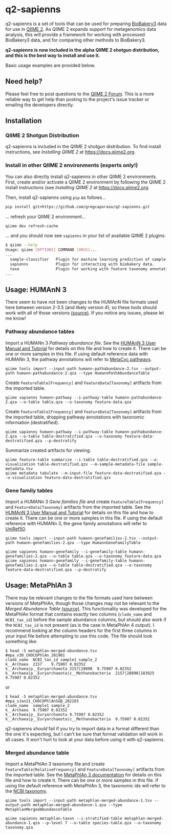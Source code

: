 # q2-sapienns

q2-sapienns is a set of tools that can be used for preparing [BioBakery3](https://doi.org/10.7554/eLife.65088) data for use in [QIIME 2](https://qiime2.org). As QIIME 2 expands support for metagenomics data analysis, this will provide a framework for working with processed BioBakery3 data, and for comparing other methods to BioBakery3.

**q2-sapienns is now included in the alpha QIIME 2 shotgun distribution, and this is the best way to install and use it.**

Basic usage examples are provided below.

## Need help?

Please feel free to post questions to the [QIIME 2 Forum](https://forum.qiime2.org). This is a more reliable way to get help than posting to the project's issue tracker or emailing the developers directly.

## Installation

### QIIME 2 Shotgun Distribution

q2-sapienns is included in the QIIME 2 shotgun distribution. To find install instructions, see *Installing QIIME 2* at https://docs.qiime2.org.

### Install in other QIIME 2 environments (experts only!)

You can also directly install q2-sapienns in other QIIME 2 environments. First, create and/or activate a QIIME 2 environment by following the QIIME 2 install instructions (see *Installing QIIME 2* at https://docs.qiime2.org.

Then, install q2-sapienns using `pip` as follows...

```bash
pip install git+https://github.com/gregcaporaso/q2-sapienns.git
```

... refresh your QIIME 2 environment...

```bash
qiime dev refresh-cache
```

... and you should now see `sapienns` in your list of available QIIME 2 plugins:

```bash
$ qiime --help
Usage: qiime [OPTIONS] COMMAND [ARGS]...
...
  sample-classifier   Plugin for machine learning prediction of sample metadata.
  sapienns            Plugin for interacting with biobakery data.
  taxa                Plugin for working with feature taxonomy annotations.
...
```

## Usage: HUMAnN 3

There seem to have not been changes to the HUMAnN file formats used here between version 2-3.5 (and likely version 4), so these tools should work with all of those versions [(source)](https://forum.biobakery.org/t/human-and-metaphlan-file-formats/4024/3?u=gregcaporaso). If you notice any issues, please let me know!

### Pathway abundance tables

Import a HUMANn 3 _Pathway abundance file_. See the [HUMAnN 3 User Manual and Tutorial](https://huttenhower.sph.harvard.edu/humann) for details on this file and how to create it. There can be one or more samples in this file. If using default reference data with HUMANn 3, the pathway annotations will refer to [MetaCyc pathways](https://metacyc.org/).

```
qiime tools import --input-path humann-pathabundance-2.tsv --output-path humann-pathabundance-2.qza --type HumannPathAbundanceTable
```

Create `FeatureTable[Frequency]` and `FeatureData[Taxonomy]` artifacts from the imported table.

```
qiime sapienns humann-pathway --i-pathway-table humann-pathabundance-2.qza --o-table table.qza --o-taxonomy feature-data.qza
```

Create `FeatureTable[Frequency]` and `FeatureData[Taxonomy]` artifacts from the imported table, dropping pathway annotations with taxonomic information (destratified).

```
qiime sapienns humann-pathway --i-pathway-table humann-pathabundance-2.qza --o-table table-destratified.qza --o-taxonomy feature-data-destratified.qza --p-destratify
```

Summarize created artifacts for viewing.

```
qiime feature-table summarize --i-table table-destratified.qza --o-visualization table-destratified.qzv --m-sample-metadata-file sample-metadata.tsv
qiime metadata tabulate --m-input-file feature-data-destratified.qza --o-visualization feature-data-destratified.qzv
```

### Gene family tables

Import a HUMANn 3 _Gene families file_ and create `FeatureTable[Frequency]` and `FeatureData[Taxonomy]` artifacts from the imported table. See the [HUMAnN 3 User Manual and Tutorial](https://huttenhower.sph.harvard.edu/humann) for details on this file and how to create it. There can be one or more samples in this file. If using the default reference with HUMANn 3, the gene family annotations will refer to [UniRef50](https://www.uniprot.org/).

```
qiime tools import --input-path humann-genefamilies-2.tsv --output-path humann-genefamilies-2.qza --type HumannGeneFamilyTable
```

```
qiime sapienns humann-genefamily --i-genefamily-table humann-genefamilies-2.qza --o-table table.qza --o-taxonomy feature-data.qza
qiime sapienns humann-genefamily --i-genefamily-table humann-genefamilies-2.qza --o-table table-destratified.qza --o-taxonomy feature-data-destratified.qza --p-destratify
```

## Usage: MetaPhlAn 3

There may be relevant changes to the file formats used here between versions of MetaPhlAn, though those changes may not be relevant to the _Merged Abundance Table_ [(source)](https://forum.biobakery.org/t/human-and-metaphlan-file-formats/4024/3?u=gregcaporaso). This functionality was developed for the MetaPhlAn format that contains exactly two columns (`clade_name` and `NCBI_tax_id`) before the sample abundance columns, but should also work if the `NCBI_tax_id` is not present (as is the case in MetaPhlAn 4 output). I recommend looking at the column headers for the first three columns in your input file before attempting to use this code. The file should look something like:

```
$ head -5 metaphlan-merged-abundance.tsv
#mpa_v30_CHOCOPhlAn_201901
clade_name	NCBI_tax_id	sample1	sample_2
k__Archaea	2157	9.75907	0.02352
k__Archaea|p__Euryarchaeota	2157|28890	9.75907	0.02352
k__Archaea|p__Euryarchaeota|c__Methanobacteria	2157|28890|183925	9.75907	0.02352
```

or

```
$ head -5 metaphlan-merged-abundance.tsv
#mpa_vJan21_CHOCOPhlAnSGB_202103
clade_name	sample1	sample_2
k__Archaea	9.75907	0.02352
k__Archaea|p__Euryarchaeota	9.75907	0.02352
k__Archaea|p__Euryarchaeota|c__Methanobacteria	9.75907	0.02352
```

q2-sapienns _should_ fail if you try to import data in a format different than the one it's expecting, but I can't be sure that format validation will work in all cases. It won't hurt to look at your data before using it with q2-sapienns.

### Merged abundance table

Import a MetaPhlAn 3 taxonomy file and create `FeatureTable[RelativeFrequency]` and `FeatureData[Taxonomy]` artifacts from the imported table. See the [MetaPhlAn 3 documentation](https://huttenhower.sph.harvard.edu/metaphlan) for details on this file and how to create it. There can be one or more samples in this file. If using the default reference with MetaPhlAn 3, the taxonomic ids will refer to the [NCBI taxonomy](https://www.ncbi.nlm.nih.gov/taxonomy).

```
qiime tools import --input-path metaphlan-merged-abundance-1.tsv --output-path metaphlan-merged-abundance-1.qza --type MetaphlanMergedAbundanceTable
```

```
qiime sapienns metaphlan-taxon --i-stratified-table metaphlan-merged-abundance-1.qza --p-level 7 --o-table species-table.qza --o-taxonomy taxonomy.qza
```
